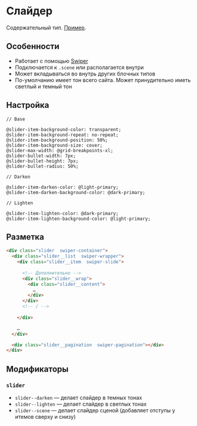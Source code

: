 # Слайдер

Содержательный тип. [Пример](http://sedona.stage.constlab.ru/blocks/slider/).

## Особенности

* Работает с помощью [Swiper](http://idangero.us/swiper/)
* Подключается к `.scene` или располагается внутри
* Может вкладываться во внутрь других блочных типов
* По-умолчанию имеет тон всего сайта. Может принудительно иметь светлый и темный тон

## Настройка

```less
// Base

@slider-item-background-color: transparent;
@slider-item-background-repeat: no-repeat;
@slider-item-background-position: 50%;
@slider-item-background-size: cover;
@slider-max-width: @grid-breakpoints-xl;
@slider-bullet-width: 7px;
@slider-bullet-height: 7px;
@slider-bullet-radius: 50%;

// Darken

@slider-item-darken-color: @light-primary;
@slider-item-darken-background-color: @dark-primary;

// Lighten

@slider-item-lighten-color: @dark-primary;
@slider-item-lighten-background-color: @light-primary;
```

## Разметка

```html
<div class="slider  swiper-container">
  <div class="slider__list  swiper-wrapper">
    <div class="slider__item  swiper-slide">
      
      <!-- Дополнительно -->
      <div class="slider__wrap">
        <div class="slider__content">
          …
        </div>
      </div>
      <!-- / -->
      
    </div>

    …
  </div>

  <div class="slider__pagination  swiper-pagination"></div>
</div>
```

## Модификаторы

### `slider`

* `slider--darken` — делает слайдер в темных тонах
* `slider--lighten` — делает слайдер в светлых тонах
* `slider--scene` — делает слайдер сценой (добавляет отступы у итемов сверху и снизу)
